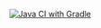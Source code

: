 [![Java CI with Gradle](https://github.com/alas777-pc/Patterns1/actions/workflows/gradle.yml/badge.svg)](https://github.com/alas777-pc/Patterns1/actions/workflows/gradle.yml)